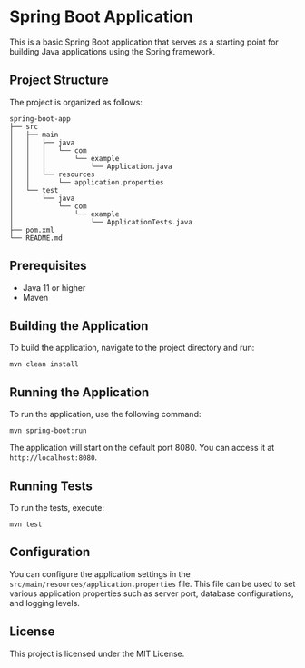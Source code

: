 # Spring Boot Application

This is a basic Spring Boot application that serves as a starting point for building Java applications using the Spring framework.

## Project Structure

The project is organized as follows:

```
spring-boot-app
├── src
│   ├── main
│   │   ├── java
│   │   │   └── com
│   │   │       └── example
│   │   │           └── Application.java
│   │   └── resources
│   │       └── application.properties
│   └── test
│       └── java
│           └── com
│               └── example
│                   └── ApplicationTests.java
├── pom.xml
└── README.md
```

## Prerequisites

- Java 11 or higher
- Maven

## Building the Application

To build the application, navigate to the project directory and run:

```
mvn clean install
```

## Running the Application

To run the application, use the following command:

```
mvn spring-boot:run
```

The application will start on the default port 8080. You can access it at `http://localhost:8080`.

## Running Tests

To run the tests, execute:

```
mvn test
```

## Configuration

You can configure the application settings in the `src/main/resources/application.properties` file. This file can be used to set various application properties such as server port, database configurations, and logging levels.

## License

This project is licensed under the MIT License.